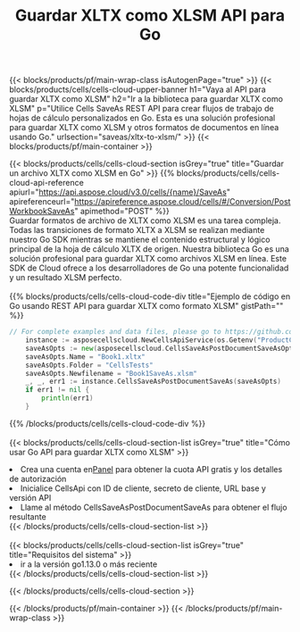 ﻿---
title:  Guardar XLTX como XLSM API para Go
description:  API y SDK en la nube para Microsoft Excel y OpenOffice Calc. Convierta la hoja de cálculo a otro archivo de formato.
url: /sv/go/saveas/xltx-to-xlsm/
---
{{< blocks/products/pf/main-wrap-class isAutogenPage="true" >}}
{{< blocks/products/cells/cells-cloud-upper-banner h1="Vaya al API para guardar XLTX como XLSM" h2="Ir a la biblioteca para guardar XLTX como XLSM" p="Utilice Cells SaveAs REST API para crear flujos de trabajo de hojas de cálculo personalizados en Go. Esta es una solución profesional para guardar XLTX como XLSM y otros formatos de documentos en línea usando Go." urlsection="saveas/xltx-to-xlsm/" >}}
{{< blocks/products/pf/main-container >}}

{{< blocks/products/cells/cells-cloud-section isGrey="true" title="Guardar un archivo XLTX como XLSM en Go" >}}
{{% blocks/products/cells/cells-cloud-api-reference apiurl="https://api.aspose.cloud/v3.0/cells/{name}/SaveAs" apireferenceurl="https://apireference.aspose.cloud/cells/#/Conversion/PostWorkbookSaveAs" apimethod="POST" %}}
<br/>
Guardar formatos de archivo de XLTX como XLSM es una tarea compleja. Todas las transiciones de formato XLTX a XLSM se realizan mediante nuestro Go SDK mientras se mantiene el contenido estructural y lógico principal de la hoja de cálculo XLTX de origen. Nuestra biblioteca Go es una solución profesional para guardar XLTX como archivos XLSM en línea. Este SDK de Cloud ofrece a los desarrolladores de Go una potente funcionalidad y un resultado XLSM perfecto.
<br/>
<br/>
{{% blocks/products/cells/cells-cloud-code-div title="Ejemplo de código en Go usando REST API para guardar XLTX como formato XLSM" gistPath="" %}}
  
```go
// For complete examples and data files, please go to https://github.com/aspose-cells-cloud/aspose-cells-cloud-go/
    instance := asposecellscloud.NewCellsApiService(os.Getenv("ProductClientId"), os.Getenv("ProductClientSecret"))
    saveAsOpts := new(asposecellscloud.CellsSaveAsPostDocumentSaveAsOpts)
    saveAsOpts.Name = "Book1.xltx"
    saveAsOpts.Folder = "CellsTests"
    saveAsOpts.Newfilename = "Book1SaveAs.xlsm"
    _, _, err1 := instance.CellsSaveAsPostDocumentSaveAs(saveAsOpts)
    if err1 != nil {
	    println(err1)
    }
```
  
{{% /blocks/products/cells/cells-cloud-code-div %}}
<br/>
<br/>
{{< blocks/products/cells/cells-cloud-section-list isGrey="true" title="Cómo usar Go API para guardar XLTX como XLSM" >}}
<li> Crea una cuenta en<a href="https://dashboard.aspose.cloud/">Panel</a> para obtener la cuota API gratis y los detalles de autorización</li>
<li>Inicialice CellsApi con ID de cliente, secreto de cliente, URL base y versión API</li>
<li>Llame al método CellsSaveAsPostDocumentSaveAs para obtener el flujo resultante</li>
{{< /blocks/products/cells/cells-cloud-section-list >}}
<br/>
<br/>
{{< blocks/products/cells/cells-cloud-section-list isGrey="true" title="Requisitos del sistema" >}}
<li>ir a la versión go1.13.0 o más reciente</li>
{{< /blocks/products/cells/cells-cloud-section-list >}}

{{< /blocks/products/cells/cells-cloud-section >}}

{{< /blocks/products/pf/main-container >}}
{{< /blocks/products/pf/main-wrap-class >}}
